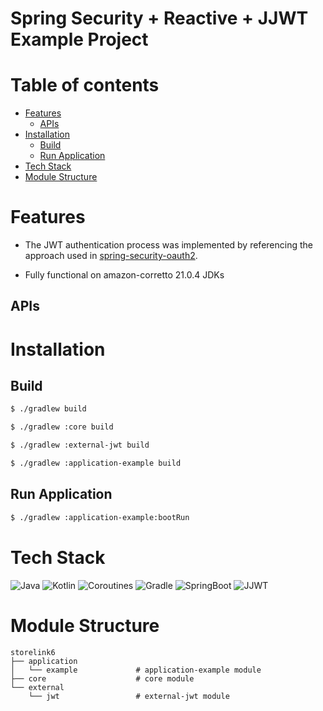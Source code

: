 Spring Security + Reactive + JJWT Example Project
=================================================


Table of contents
=================

<!---ts--->
* [Features](#Features)
  * [APIs](#APIs)
* [Installation](#Installation)
    * [Build](#Build)
    * [Run Application](#Run-Application)
* [Tech Stack](#Tech-Stack)
* [Module Structure](#Module-Structure)
<!---te--->


Features
========
* The JWT authentication process was implemented by referencing the approach used in 
[spring-security-oauth2](https://github.com/spring-projects/spring-security/tree/6.3.4/oauth2).

* Fully functional on amazon-corretto 21.0.4 JDKs

APIs
----



Installation
============

Build
-----
```bash
$ ./gradlew build

$ ./gradlew :core build

$ ./gradlew :external-jwt build

$ ./gradlew :application-example build
```

Run Application
---------------
```bash
$ ./gradlew :application-example:bootRun
```


Tech Stack
==========
![Java](https://img.shields.io/badge/Java-v21.0.4-brightgreen?style=flat&logo=openjdk&logoColor=000000)
![Kotlin](https://img.shields.io/badge/Kotlin-v2.0.20-brightgreen?style=flat&logo=kotlin&logoColor=7F52FF)
![Coroutines](https://img.shields.io/badge/Coroutine-grey?style=flat&logo=kotlin&logoColor=7F52FF)
![Gradle](https://img.shields.io/badge/Gradle-v8.10-brightgreen?style=flat&logo=gradle&logoColor=02303A)
![SpringBoot](https://img.shields.io/badge/Spring_Boot-v3.3.5-brightgreen?style=flat&logo=spring&logoColor=6DB33F)
![JJWT](https://img.shields.io/badge/JJWT-v0.12.6-brightgreen?style=flat&logo=jsonwebtokens&logoColor=000000)


Module Structure
================
```text
storelink6
├── application
│   └── example             # application-example module
├── core                    # core module
└── external
    └── jwt                 # external-jwt module
```
